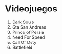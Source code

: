 # Videojuegos
1. Dark Souls
2. Gta San Andreas
3. Prince of Persia
4. Need For Speed
5. Call Of Duty
6. Battlefield